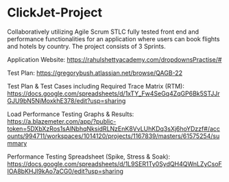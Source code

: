 # ClickJet-Project
Collaboratively utilizing Agile Scrum STLC fully tested front end and performance functionalities for an application where users can book flights and hotels by country.
The project consists of 3 Sprints.


Application Website: https://rahulshettyacademy.com/dropdownsPractise/#


Test Plan: https://gregorybush.atlassian.net/browse/QAGB-22


Test Plan & Test Cases including Required Trace Matrix (RTM): https://docs.google.com/spreadsheets/d/1xTY_Fw4SeGq4ZqGP6Bk5STJJrGJU9bN5NjMoxkhE378/edit?usp=sharing


Load Performance Testing Graphs & Results: https://a.blazemeter.com/app/?public-token=5DXbXzRos1sAlNbhqNksidRLNzEnK8VvLUhKDq3sXj6hoYDzzf#/accounts/994711/workspaces/1014120/projects/1167839/masters/61575254/summary


Performance Testing Spreadsheet (Spike, Stress & Soak): https://docs.google.com/spreadsheets/d/1L9SER1Ty0SydQH4QWnLZyCsoFIOA8bKHJl9kAo7aCG0/edit?usp=sharing
